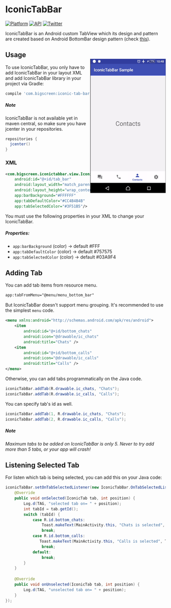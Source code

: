 # IconicTabBar

[![Platform](https://img.shields.io/badge/platform-android-green.svg)](http://developer.android.com/index.html)
[![API](https://img.shields.io/badge/API-15%2B-brightgreen.svg?style=flat)](https://android-arsenal.com/api?level=15)
[![Twitter](https://img.shields.io/badge/Twitter-@gallant_pr-blue.svg?style=flat)](http://twitter.com/gallant_pr)

IconicTabBar is an Android custom TabView which its design and pattern are created based on Android BottomBar design pattern (check [this](https://material.google.com/components/bottom-navigation.html)).

<img src="/preview/iconic-tab-bar-demo.gif" alt="sample" title="sample" width="237" height="420" align="right" vspace="40" />


Usage
-----
To use IconicTabBar, you only have to add IconicTabBar in your layout XML and add IconicTabBar library in your project via Gradle:
```groovy
compile 'com.bigscreen:iconic-tab-bar:1.0.2'
```
##### Note
IconicTabBar is not available yet in maven central, so make sure you have jcenter in your repositories.
```groovy
repositories {
  jcenter()
}
```

### XML
```xml
<com.bigscreen.iconictabbar.view.IconicTabBar
    android:id="@+id/tab_bar"
    android:layout_width="match_parent"
    android:layout_height="wrap_content"
    app:barBackground="#FFFFFF"
    app:tabDefaultColor="#CC4B4B4B"
    app:tabSelectedColor="#3F51B5"/>
```
You must use the following properties in your XML to change your IconicTabBar.
##### Properties:
* `app:barBackground`       (color)     -> default #FFF
* `app:tabDefaultColor`     (color)     -> default #757575
* `app:tabSelectedColor`    (color)     -> default #03A9F4


Adding Tab
-----
You can add tab items from resource menu.
```xml
app:tabFromMenu="@menu/menu_bottom_bar"
```
But IconicTabBar doesn't support menu grouping. It's recommended to use the simplest `menu` code.
```xml
<menu xmlns:android="http://schemas.android.com/apk/res/android">
    <item
        android:id="@+id/bottom_chats"
        android:icon="@drawable/ic_chats"
        android:title="Chats" />
    <item
        android:id="@+id/bottom_calls"
        android:icon="@drawable/ic_calls"
        android:title="Calls" />
</menu>
```
Otherwise, you can add tabs programmatically on the Java code.
```java
iconicTabBar.addTab(R.drawable.ic_chats, "Chats");
iconicTabBar.addTab(R.drawable.ic_calls, "Calls");
```
You can specify tab's id as well.
```java
iconicTabBar.addTab(1, R.drawable.ic_chats, "Chats");
iconicTabBar.addTab(2, R.drawable.ic_calls, "Calls");
```
##### Note
*Maximum tabs to be added on IconicTabBar is only 5. Never to try add more than 5 tabs, or your app will crash!*


Listening Selected Tab
-----
For listen which tab is being selected, you can add this on your Java code:
```java
iconicTabBar.setOnTabSelectedListener(new IconicTabBar.OnTabSelectedListener() {
    @Override
    public void onSelected(IconicTab tab, int position) {
        Log.d(TAG, "selected tab on= " + position);
        int tabId = tab.getId();
        switch (tabId) {
            case R.id.bottom_chats:
                Toast.makeText(MainActivity.this, "Chats is selected", Toast.LENGTH_SHORT).show();
                break;
            case R.id.bottom_calls:
               Toast.makeText(MainActivity.this, "Calls is selected", Toast.LENGTH_SHORT).show();
                break;
            default:
                break;
        }
    }

    @Override
    public void onUnselected(IconicTab tab, int position) {
        Log.d(TAG, "unselected tab on= " + position);
    }
});
```
